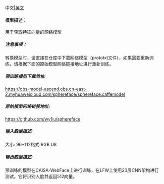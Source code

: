 中文|[英文](Readme.md)
#### 模型描述：

用于获取特征向量的网络模型

##### 注意事项：
转换模型时，请直接在仓库中下载网络模型（prototxt文件），如果需要重新训练，请根据下面的原始模型网络链接地址进行重新训练。

##### 预训练模型下载地址:
https://obs-model-ascend.obs.cn-east-2.myhuaweicloud.com/sphereface/sphereface.caffemodel

##### 原始模型网络链接地址:
https://github.com/wy1iu/sphereface

##### 输入数据描述:

大小: 96*112格式:RGB U8

##### 输出数据描述:

预训练的模型在CAISA-WebFace上进行训练，在LFW上使用20层CNN架构进行测试。它将识别人脸并返回512向量。
